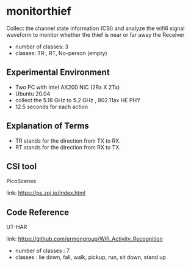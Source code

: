 # monitorthief
Collect the channel state information (CSI) and analyze the wifi6 signal waveform to  monitor whether the thief is near or far away the Receiver<p>
* number of classes: 3
* classes: TR , RT, No-person (empty)

## Experimental Environment
* Two PC with Intel AX200 NIC (2Rx X 2Tx)
* Ubuntu 20.04
* collect the 5.18 GHz to 5.2 GHz , 802.11ax HE PHY
* 12.5 seconds for each action

## Explanation of Terms
* TR stands for the direction from TX to RX.
* RT stands for the direction from RX to TX.
  
## CSI tool
PicoScenes <p>
link: https://ps.zpj.io/index.html

## Code Reference
UT-HAR <p>
link: https://github.com/ermongroup/Wifi_Activity_Recognition
* number of classes : 7
* classes : lie down, fall, walk, pickup, run, sit down, stand up
